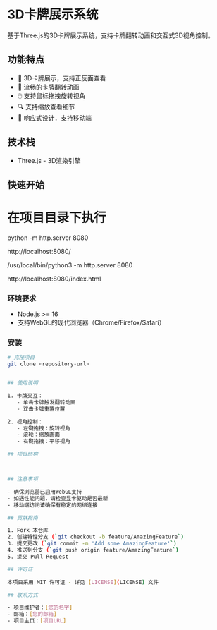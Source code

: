 # 3D卡牌展示系统

基于Three.js的3D卡牌展示系统，支持卡牌翻转动画和交互式3D视角控制。

## 功能特点

- 🎴 3D卡牌展示，支持正反面查看
- 🔄 流畅的卡牌翻转动画
- 🖱️ 支持鼠标拖拽旋转视角
- 🔍 支持缩放查看细节
- 📱 响应式设计，支持移动端

## 技术栈

- Three.js - 3D渲染引擎


## 快速开始

# 在项目目录下执行
python -m http.server 8080

http://localhost:8080/


/usr/local/bin/python3  -m http.server 8080

http://localhost:8080/index.html    



### 环境要求

- Node.js >= 16
- 支持WebGL的现代浏览器（Chrome/Firefox/Safari）

### 安装

```bash
# 克隆项目
git clone <repository-url>


## 使用说明

1. 卡牌交互：
   - 单击卡牌触发翻转动画
   - 双击卡牌重置位置

2. 视角控制：
   - 左键拖拽：旋转视角
   - 滚轮：缩放画面
   - 右键拖拽：平移视角

## 项目结构



## 注意事项

- 确保浏览器已启用WebGL支持
- 如遇性能问题，请检查显卡驱动是否最新
- 移动端访问请确保有稳定的网络连接

## 贡献指南

1. Fork 本仓库
2. 创建特性分支 (`git checkout -b feature/AmazingFeature`)
3. 提交更改 (`git commit -m 'Add some AmazingFeature'`)
4. 推送到分支 (`git push origin feature/AmazingFeature`)
5. 提交 Pull Request

## 许可证

本项目采用 MIT 许可证 - 详见 [LICENSE](LICENSE) 文件

## 联系方式

- 项目维护者：[您的名字]
- 邮箱：[您的邮箱]
- 项目主页：[项目URL]




